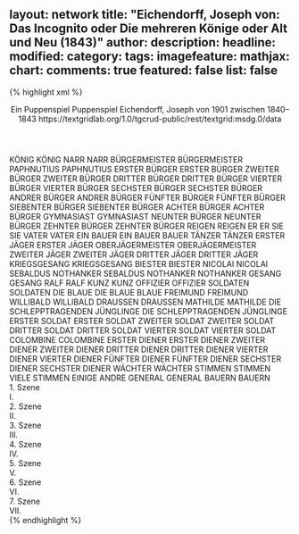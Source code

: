 layout: network
title: "Eichendorff, Joseph von: Das Incognito oder Die mehreren Könige oder Alt und Neu (1843)"
author:
description:
headline:
modified:
category:
tags:
imagefeature:
mathjax:
chart:
comments: true
featured: false
list: false
---
{% highlight xml %}
<?xml-model href="https://raw.githubusercontent.com/DLiNa/project/master/rules/lina.rnc"?><?xml-model href="https://raw.githubusercontent.com/DLiNa/project/master/rules/lina.sch"?>
<play xmlns="http://lina.digital">
  <header>
    <title>Das Incognito oder Die mehreren Könige oder Alt und Neu</title>
    <subtitle>Ein Puppenspiel</subtitle>
    <genretitle>Puppenspiel</genretitle>
    <author>Eichendorff, Joseph von</author>
    <date type="print" when="1901">1901</date>
    <date type="premiere"/>
    <date type="written" when="1843">zwischen 1840–1843</date>
    <source>https://textgridlab.org/1.0/tgcrud-public/rest/textgrid:msdg.0/data</source>
  </header>
  <personae>
    <character>
      <name>KÖNIG</name>
      <alias xml:id="könig">
        <name>KÖNIG</name>
      </alias>
    </character>
    <character>
      <name>NARR</name>
      <alias xml:id="narr">
        <name>NARR</name>
      </alias>
    </character>
    <character>
      <name>BÜRGERMEISTER</name>
      <alias xml:id="bürgermeister">
        <name>BÜRGERMEISTER</name>
      </alias>
    </character>
    <character>
      <name>PAPHNUTIUS</name>
      <alias xml:id="paphnutius">
        <name>PAPHNUTIUS</name>
      </alias>
    </character>
    <character>
      <name>ERSTER BÜRGER</name>
      <alias xml:id="erster_bürger">
        <name>ERSTER BÜRGER</name>
      </alias>
    </character>
    <character>
      <name>ZWEITER BÜRGER</name>
      <alias xml:id="zweiter_bürger">
        <name>ZWEITER BÜRGER</name>
      </alias>
    </character>
    <character>
      <name>DRITTER BÜRGER</name>
      <alias xml:id="dritter_bürger">
        <name>DRITTER BÜRGER</name>
      </alias>
    </character>
    <character>
      <name>VIERTER BÜRGER</name>
      <alias xml:id="vierter_bürger">
        <name>VIERTER BÜRGER</name>
      </alias>
    </character>
    <character>
      <name>SECHSTER BÜRGER</name>
      <alias xml:id="sechster_bürger">
        <name>SECHSTER BÜRGER</name>
      </alias>
    </character>
    <character>
      <name>ANDRER BÜRGER</name>
      <alias xml:id="andrer_bürger">
        <name>ANDRER BÜRGER</name>
      </alias>
    </character>
    <character>
      <name>FÜNFTER BÜRGER</name>
      <alias xml:id="fünfter_bürger">
        <name>FÜNFTER BÜRGER</name>
      </alias>
    </character>
    <character>
      <name>SIEBENTER BÜRGER</name>
      <alias xml:id="siebenter_bürger">
        <name>SIEBENTER BÜRGER</name>
      </alias>
    </character>
    <character>
      <name>ACHTER BÜRGER</name>
      <alias xml:id="achter_bürger">
        <name>ACHTER BÜRGER</name>
      </alias>
    </character>
    <character>
      <name>GYMNASIAST</name>
      <alias xml:id="gymnasiast">
        <name>GYMNASIAST</name>
      </alias>
    </character>
    <character>
      <name>NEUNTER BÜRGER</name>
      <alias xml:id="neunter_bürger">
        <name>NEUNTER BÜRGER</name>
      </alias>
    </character>
    <character>
      <name>ZEHNTER BÜRGER</name>
      <alias xml:id="zehnter_bürger">
        <name>ZEHNTER BÜRGER</name>
      </alias>
    </character>
    <character>
      <name>REIGEN</name>
      <alias xml:id="reigen">
        <name>REIGEN</name>
      </alias>
    </character>
    <character>
      <name>ER</name>
      <alias xml:id="er">
        <name>ER</name>
      </alias>
    </character>
    <character>
      <name>SIE</name>
      <alias xml:id="sie">
        <name>SIE</name>
      </alias>
    </character>
    <character>
      <name>VATER</name>
      <alias xml:id="vater">
        <name>VATER</name>
      </alias>
    </character>
    <character>
      <name>EIN BAUER</name>
      <alias xml:id="ein_bauer">
        <name>EIN BAUER</name>
      </alias>
      <alias xml:id="bauer">
        <name>BAUER</name>
      </alias>
    </character>
    <character>
      <name>TÄNZER</name>
      <alias xml:id="tänzer">
        <name>TÄNZER</name>
      </alias>
    </character>
    <character>
      <name>ERSTER JÄGER</name>
      <alias xml:id="erster_jäger">
        <name>ERSTER JÄGER</name>
      </alias>
    </character>
    <character>
      <name>OBERJÄGERMEISTER</name>
      <alias xml:id="oberjägermeister">
        <name>OBERJÄGERMEISTER</name>
      </alias>
    </character>
    <character>
      <name>ZWEITER JÄGER</name>
      <alias xml:id="zweiter_jäger">
        <name>ZWEITER JÄGER</name>
      </alias>
    </character>
    <character>
      <name>DRITTER JÄGER</name>
      <alias xml:id="dritter_jäger">
        <name>DRITTER JÄGER</name>
      </alias>
    </character>
    <character>
      <name>KRIEGSGESANG</name>
      <alias xml:id="kriegsgesang">
        <name>KRIEGSGESANG</name>
      </alias>
    </character>
    <character>
      <name>BIESTER</name>
      <alias xml:id="biester">
        <name>BIESTER</name>
      </alias>
    </character>
    <character>
      <name>NICOLAI</name>
      <alias xml:id="nicolai">
        <name>NICOLAI</name>
      </alias>
    </character>
    <character>
      <name>SEBALDUS NOTHANKER</name>
      <alias xml:id="sebaldus_nothanker">
        <name>SEBALDUS NOTHANKER</name>
      </alias>
      <alias xml:id="nothanker">
        <name>NOTHANKER</name>
      </alias>
    </character>
    <character>
      <name>GESANG</name>
      <alias xml:id="gesang">
        <name>GESANG</name>
      </alias>
    </character>
    <character>
      <name>RALF</name>
      <alias xml:id="ralf">
        <name>RALF</name>
      </alias>
    </character>
    <character>
      <name>KUNZ</name>
      <alias xml:id="kunz">
        <name>KUNZ</name>
      </alias>
    </character>
    <character>
      <name>OFFIZIER</name>
      <alias xml:id="offizier">
        <name>OFFIZIER</name>
      </alias>
    </character>
    <character>
      <name>SOLDATEN</name>
      <alias xml:id="soldaten">
        <name>SOLDATEN</name>
      </alias>
    </character>
    <character>
      <name>DIE BLAUE</name>
      <alias xml:id="die_blaue">
        <name>DIE BLAUE</name>
      </alias>
      <alias xml:id="blaue">
        <name>BLAUE</name>
      </alias>
    </character>
    <character>
      <name>FREIMUND</name>
      <alias xml:id="freimund">
        <name>FREIMUND</name>
      </alias>
    </character>
    <character>
      <name>WILLIBALD</name>
      <alias xml:id="willibald">
        <name>WILLIBALD</name>
      </alias>
    </character>
    <character>
      <name>DRAUSSEN</name>
      <alias xml:id="draussen">
        <name>DRAUSSEN</name>
      </alias>
    </character>
    <character>
      <name>MATHILDE</name>
      <alias xml:id="mathilde">
        <name>MATHILDE</name>
      </alias>
    </character>
    <character>
      <name>DIE SCHLEPPTRAGENDEN JÜNGLINGE</name>
      <alias xml:id="die_schlepptragenden_jünglinge">
        <name>DIE SCHLEPPTRAGENDEN JÜNGLINGE</name>
      </alias>
    </character>
    <character>
      <name>ERSTER SOLDAT</name>
      <alias xml:id="erster_soldat">
        <name>ERSTER SOLDAT</name>
      </alias>
    </character>
    <character>
      <name>ZWEITER SOLDAT</name>
      <alias xml:id="zweiter_soldat">
        <name>ZWEITER SOLDAT</name>
      </alias>
    </character>
    <character>
      <name>DRITTER SOLDAT</name>
      <alias xml:id="dritter_soldat">
        <name>DRITTER SOLDAT</name>
      </alias>
    </character>
    <character>
      <name>VIERTER SOLDAT</name>
      <alias xml:id="vierter_soldat">
        <name>VIERTER SOLDAT</name>
      </alias>
    </character>
    <character>
      <name>COLOMBINE</name>
      <alias xml:id="colombine">
        <name>COLOMBINE</name>
      </alias>
    </character>
    <character>
      <name>ERSTER DIENER</name>
      <alias xml:id="erster_diener">
        <name>ERSTER DIENER</name>
      </alias>
    </character>
    <character>
      <name>ZWEITER DIENER</name>
      <alias xml:id="zweiter_diener">
        <name>ZWEITER DIENER</name>
      </alias>
    </character>
    <character>
      <name>DRITTER DIENER</name>
      <alias xml:id="dritter_diener">
        <name>DRITTER DIENER</name>
      </alias>
    </character>
    <character>
      <name>VIERTER DIENER</name>
      <alias xml:id="vierter_diener">
        <name>VIERTER DIENER</name>
      </alias>
    </character>
    <character>
      <name>FÜNFTER DIENER</name>
      <alias xml:id="fünfter_diener">
        <name>FÜNFTER DIENER</name>
      </alias>
    </character>
    <character>
      <name>SECHSTER DIENER</name>
      <alias xml:id="sechster_diener">
        <name>SECHSTER DIENER</name>
      </alias>
    </character>
    <character>
      <name>WÄCHTER</name>
      <alias xml:id="wächter">
        <name>WÄCHTER</name>
      </alias>
    </character>
    <character>
      <name>STIMMEN</name>
      <alias xml:id="stimmen">
        <name>STIMMEN</name>
      </alias>
      <alias xml:id="viele_stimmen">
        <name>VIELE STIMMEN</name>
      </alias>
      <alias xml:id="einige">
        <name>EINIGE</name>
      </alias>      <alias xml:id="andre">
        <name>ANDRE</name>
      </alias>
    </character>
    <character>
      <name>GENERAL</name>
      <alias xml:id="general">
        <name>GENERAL</name>
      </alias>
    </character>
    <character>
      <name>BAUERN</name>
      <alias xml:id="bauern">
        <name>BAUERN</name>
      </alias>
    </character>
  </personae>
  <text>
    <div>
      <head>1. Szene</head>
      <div>
        <head>I.</head>
        <sp who="#könig">
          <amount n="4" unit="speech_acts"/>
          <amount n="179" unit="words"/>
          <amount n="27" unit="lines"/>
          <amount n="1045" unit="chars"/>
        </sp>
        <sp who="#narr">
          <amount n="4" unit="speech_acts"/>
          <amount n="110" unit="words"/>
          <amount n="16" unit="lines"/>
          <amount n="640" unit="chars"/>
        </sp>
      </div>
    </div>
    <div>
      <head>2. Szene</head>
      <div>
        <head>II.</head>
        <sp who="#bürgermeister">
          <amount n="4" unit="speech_acts"/>
          <amount n="81" unit="words"/>
          <amount n="11" unit="lines"/>
          <amount n="439" unit="chars"/>
        </sp>
        <sp who="#paphnutius">
          <amount n="4" unit="speech_acts"/>
          <amount n="96" unit="words"/>
          <amount n="14" unit="lines"/>
          <amount n="522" unit="chars"/>
        </sp>
        <sp who="#erster_bürger">
          <amount n="1" unit="speech_acts"/>
          <amount n="16" unit="words"/>
          <amount n="2" unit="lines"/>
          <amount n="74" unit="chars"/>
        </sp>
        <sp who="#zweiter_bürger">
          <amount n="1" unit="speech_acts"/>
          <amount n="9" unit="words"/>
          <amount n="1" unit="lines"/>
          <amount n="59" unit="chars"/>
        </sp>
        <sp who="#dritter_bürger">
          <amount n="2" unit="speech_acts"/>
          <amount n="10" unit="words"/>
          <amount n="2" unit="lines"/>
          <amount n="60" unit="chars"/>
        </sp>
        <sp who="#vierter_bürger">
          <amount n="2" unit="speech_acts"/>
          <amount n="14" unit="words"/>
          <amount n="2" unit="lines"/>
          <amount n="76" unit="chars"/>
        </sp>
        <sp who="#sechster_bürger">
          <amount n="2" unit="speech_acts"/>
          <amount n="14" unit="words"/>
          <amount n="2" unit="lines"/>
          <amount n="70" unit="chars"/>
        </sp>
        <sp who="#andrer_bürger">
          <amount n="1" unit="speech_acts"/>
          <amount n="6" unit="words"/>
          <amount n="1" unit="lines"/>
          <amount n="42" unit="chars"/>
        </sp>
        <sp who="#fünfter_bürger">
          <amount n="1" unit="speech_acts"/>
          <amount n="6" unit="words"/>
          <amount n="1" unit="lines"/>
          <amount n="33" unit="chars"/>
        </sp>
        <sp who="#siebenter_bürger">
          <amount n="1" unit="speech_acts"/>
          <amount n="8" unit="words"/>
          <amount n="1" unit="lines"/>
          <amount n="38" unit="chars"/>
        </sp>
        <sp who="#achter_bürger">
          <amount n="1" unit="speech_acts"/>
          <amount n="9" unit="words"/>
          <amount n="1" unit="lines"/>
          <amount n="44" unit="chars"/>
        </sp>
        <sp who="#gymnasiast">
          <amount n="6" unit="speech_acts"/>
          <amount n="32" unit="words"/>
          <amount n="6" unit="lines"/>
          <amount n="175" unit="chars"/>
        </sp>
        <sp who="#neunter_bürger">
          <amount n="1" unit="speech_acts"/>
          <amount n="5" unit="words"/>
          <amount n="1" unit="lines"/>
          <amount n="31" unit="chars"/>
        </sp>
        <sp who="#zehnter_bürger">
          <amount n="1" unit="speech_acts"/>
          <amount n="9" unit="words"/>
          <amount n="1" unit="lines"/>
          <amount n="42" unit="chars"/>
        </sp>
        <sp who="#narr">
          <amount n="6" unit="speech_acts"/>
          <amount n="95" unit="words"/>
          <amount n="14" unit="lines"/>
          <amount n="480" unit="chars"/>
        </sp>
      </div>
    </div>
    <div>
      <head>3. Szene</head>
      <div>
        <head>III.</head>
        <sp who="#reigen">
          <amount n="3" unit="speech_acts"/>
          <amount n="34" unit="words"/>
          <amount n="12" unit="lines"/>
          <amount n="185" unit="chars"/>
        </sp>
        <sp who="#könig">
          <amount n="17" unit="speech_acts"/>
          <amount n="198" unit="words"/>
          <amount n="28" unit="lines"/>
          <amount n="1036" unit="chars"/>
        </sp>
        <sp who="#er">
          <amount n="2" unit="speech_acts"/>
          <amount n="14" unit="words"/>
          <amount n="2" unit="lines"/>
          <amount n="81" unit="chars"/>
        </sp>
        <sp who="#sie">
          <amount n="5" unit="speech_acts"/>
          <amount n="40" unit="words"/>
          <amount n="6" unit="lines"/>
          <amount n="210" unit="chars"/>
        </sp>
        <sp who="#vater">
          <amount n="4" unit="speech_acts"/>
          <amount n="30" unit="words"/>
          <amount n="5" unit="lines"/>
          <amount n="181" unit="chars"/>
        </sp>
        <sp who="#ein_bauer">
          <amount n="2" unit="speech_acts"/>
          <amount n="16" unit="words"/>
          <amount n="2" unit="lines"/>
          <amount n="85" unit="chars"/>
        </sp>
        <sp who="#bauer">
          <amount n="3" unit="speech_acts"/>
          <amount n="48" unit="words"/>
          <amount n="8" unit="lines"/>
          <amount n="244" unit="chars"/>
        </sp>
        <sp who="#bauern #tänzer">
          <amount n="1" unit="speech_acts"/>
          <amount n="7" unit="words"/>
          <amount n="1" unit="lines"/>
          <amount n="39" unit="chars"/>
        </sp>
        <sp who="#erster_jäger">
          <amount n="2" unit="speech_acts"/>
          <amount n="30" unit="words"/>
          <amount n="4" unit="lines"/>
          <amount n="176" unit="chars"/>
        </sp>
        <sp who="#oberjägermeister">
          <amount n="3" unit="speech_acts"/>
          <amount n="52" unit="words"/>
          <amount n="8" unit="lines"/>
          <amount n="294" unit="chars"/>
        </sp>
        <sp who="#zweiter_jäger">
          <amount n="1" unit="speech_acts"/>
          <amount n="5" unit="words"/>
          <amount n="1" unit="lines"/>
          <amount n="32" unit="chars"/>
        </sp>
        <sp who="#dritter_jäger">
          <amount n="1" unit="speech_acts"/>
          <amount n="11" unit="words"/>
          <amount n="2" unit="lines"/>
          <amount n="60" unit="chars"/>
        </sp>
        <sp who="#erster_jäger #zweiter_jäger #dritter_jäger">
          <amount n="1" unit="speech_acts"/>
          <amount n="16" unit="words"/>
          <amount n="2" unit="lines"/>
          <amount n="88" unit="chars"/>
        </sp>
      </div>
    </div>
    <div>
      <head>4. Szene</head>
      <div>
        <head>IV.</head>
        <sp who="#kriegsgesang">
          <amount n="1" unit="speech_acts"/>
          <amount n="15" unit="words"/>
          <amount n="4" unit="lines"/>
          <amount n="96" unit="chars"/>
        </sp>
        <sp who="#biester">
          <amount n="5" unit="speech_acts"/>
          <amount n="79" unit="words"/>
          <amount n="12" unit="lines"/>
          <amount n="430" unit="chars"/>
        </sp>
        <sp who="#nicolai">
          <amount n="3" unit="speech_acts"/>
          <amount n="51" unit="words"/>
          <amount n="7" unit="lines"/>
          <amount n="265" unit="chars"/>
        </sp>
        <sp who="#sebaldus_nothanker">
          <amount n="1" unit="speech_acts"/>
          <amount n="3" unit="words"/>
          <amount n="1" unit="lines"/>
          <amount n="24" unit="chars"/>
        </sp>
        <sp who="#nothanker">
          <amount n="1" unit="speech_acts"/>
          <amount n="15" unit="words"/>
          <amount n="2" unit="lines"/>
          <amount n="93" unit="chars"/>
        </sp>
        <sp who="#gesang">
          <amount n="1" unit="speech_acts"/>
          <amount n="7" unit="words"/>
          <amount n="2" unit="lines"/>
          <amount n="42" unit="chars"/>
        </sp>
      </div>
    </div>
    <div>
      <head>5. Szene</head>
      <div>
        <head>V.</head>
        <sp who="#ralf">
          <amount n="25" unit="speech_acts"/>
          <amount n="371" unit="words"/>
          <amount n="54" unit="lines"/>
          <amount n="1978" unit="chars"/>
        </sp>
        <sp who="#kunz">
          <amount n="16" unit="speech_acts"/>
          <amount n="216" unit="words"/>
          <amount n="32" unit="lines"/>
          <amount n="1234" unit="chars"/>
        </sp>
        <sp who="#offizier">
          <amount n="3" unit="speech_acts"/>
          <amount n="77" unit="words"/>
          <amount n="10" unit="lines"/>
          <amount n="411" unit="chars"/>
        </sp>
        <sp who="#soldaten">
          <amount n="2" unit="speech_acts"/>
          <amount n="14" unit="words"/>
          <amount n="2" unit="lines"/>
          <amount n="83" unit="chars"/>
        </sp>
        <sp who="#nicolai">
          <amount n="15" unit="speech_acts"/>
          <amount n="154" unit="words"/>
          <amount n="22" unit="lines"/>
          <amount n="844" unit="chars"/>
        </sp>
        <sp who="#biester">
          <amount n="10" unit="speech_acts"/>
          <amount n="114" unit="words"/>
          <amount n="17" unit="lines"/>
          <amount n="644" unit="chars"/>
        </sp>
        <sp who="#die_blaue">
          <amount n="2" unit="speech_acts"/>
          <amount n="20" unit="words"/>
          <amount n="4" unit="lines"/>
          <amount n="121" unit="chars"/>
        </sp>
        <sp who="#blaue">
          <amount n="5" unit="speech_acts"/>
          <amount n="40" unit="words"/>
          <amount n="7" unit="lines"/>
          <amount n="186" unit="chars"/>
        </sp>
        <sp who="#freimund">
          <amount n="6" unit="speech_acts"/>
          <amount n="113" unit="words"/>
          <amount n="22" unit="lines"/>
          <amount n="623" unit="chars"/>
        </sp>
        <sp who="#willibald">
          <amount n="6" unit="speech_acts"/>
          <amount n="128" unit="words"/>
          <amount n="22" unit="lines"/>
          <amount n="696" unit="chars"/>
        </sp>
        <sp who="#ralf #kunz #offizier #soldaten #nicolai #biester #die_blaue #freimund #willibald #mathilde #die_schlepptragenden_jünglinge #viele_stimmen #könig #erster_soldat #zweiter_soldat #dritter_soldat #vierter_soldat">
          <amount n="3" unit="speech_acts"/>
          <amount n="55" unit="words"/>
          <amount n="8" unit="lines"/>
          <amount n="313" unit="chars"/>
        </sp>
        <sp who="#draussen">
          <amount n="2" unit="speech_acts"/>
          <amount n="2" unit="words"/>
          <amount n="2" unit="lines"/>
          <amount n="20" unit="chars"/>
        </sp>
        <sp who="#mathilde">
          <amount n="10" unit="speech_acts"/>
          <amount n="295" unit="words"/>
          <amount n="39" unit="lines"/>
          <amount n="1546" unit="chars"/>
        </sp>
        <sp who="#die_schlepptragenden_jünglinge">
          <amount n="1" unit="speech_acts"/>
          <amount n="17" unit="words"/>
          <amount n="2" unit="lines"/>
          <amount n="78" unit="chars"/>
        </sp>
        <sp who="#viele_stimmen">
          <amount n="1" unit="speech_acts"/>
          <amount n="41" unit="words"/>
          <amount n="5" unit="lines"/>
          <amount n="199" unit="chars"/>
        </sp>
        <sp who="#könig">
          <amount n="9" unit="speech_acts"/>
          <amount n="85" unit="words"/>
          <amount n="12" unit="lines"/>
          <amount n="474" unit="chars"/>
        </sp>
        <sp who="#erster_soldat">
          <amount n="2" unit="speech_acts"/>
          <amount n="10" unit="words"/>
          <amount n="2" unit="lines"/>
          <amount n="55" unit="chars"/>
        </sp>
        <sp who="#zweiter_soldat">
          <amount n="2" unit="speech_acts"/>
          <amount n="9" unit="words"/>
          <amount n="2" unit="lines"/>
          <amount n="58" unit="chars"/>
        </sp>
        <sp who="#dritter_soldat">
          <amount n="2" unit="speech_acts"/>
          <amount n="11" unit="words"/>
          <amount n="2" unit="lines"/>
          <amount n="62" unit="chars"/>
        </sp>
        <sp who="#vierter_soldat">
          <amount n="1" unit="speech_acts"/>
          <amount n="10" unit="words"/>
          <amount n="1" unit="lines"/>
          <amount n="47" unit="chars"/>
        </sp>
        <sp who="#gesang">
          <amount n="2" unit="speech_acts"/>
          <amount n="20" unit="words"/>
          <amount n="4" unit="lines"/>
          <amount n="102" unit="chars"/>
        </sp>
      </div>
    </div>
    <div>
      <head>6. Szene</head>
      <div>
        <head>VI.</head>
        <sp who="#paphnutius">
          <amount n="11" unit="speech_acts"/>
          <amount n="300" unit="words"/>
          <amount n="39" unit="lines"/>
          <amount n="1623" unit="chars"/>
        </sp>
        <sp who="#narr">
          <amount n="18" unit="speech_acts"/>
          <amount n="299" unit="words"/>
          <amount n="40" unit="lines"/>
          <amount n="1611" unit="chars"/>
        </sp>
        <sp who="#freimund">
          <amount n="7" unit="speech_acts"/>
          <amount n="143" unit="words"/>
          <amount n="19" unit="lines"/>
          <amount n="728" unit="chars"/>
        </sp>
        <sp who="#colombine">
          <amount n="2" unit="speech_acts"/>
          <amount n="78" unit="words"/>
          <amount n="14" unit="lines"/>
          <amount n="405" unit="chars"/>
        </sp>
      </div>
    </div>
    <div>
      <head>7. Szene</head>
      <div>
        <head>VII.</head>
        <sp who="#colombine">
          <amount n="10" unit="speech_acts"/>
          <amount n="298" unit="words"/>
          <amount n="39" unit="lines"/>
          <amount n="1610" unit="chars"/>
        </sp>
        <sp who="#paphnutius">
          <amount n="8" unit="speech_acts"/>
          <amount n="158" unit="words"/>
          <amount n="20" unit="lines"/>
          <amount n="798" unit="chars"/>
        </sp>
        <sp who="#narr">
          <amount n="8" unit="speech_acts"/>
          <amount n="235" unit="words"/>
          <amount n="39" unit="lines"/>
          <amount n="1260" unit="chars"/>
        </sp>
        <sp who="#erster_diener">
          <amount n="5" unit="speech_acts"/>
          <amount n="58" unit="words"/>
          <amount n="9" unit="lines"/>
          <amount n="329" unit="chars"/>
        </sp>
        <sp who="#zweiter_diener">
          <amount n="1" unit="speech_acts"/>
          <amount n="9" unit="words"/>
          <amount n="1" unit="lines"/>
          <amount n="46" unit="chars"/>
        </sp>
        <sp who="#dritter_diener">
          <amount n="1" unit="speech_acts"/>
          <amount n="5" unit="words"/>
          <amount n="1" unit="lines"/>
          <amount n="33" unit="chars"/>
        </sp>
        <sp who="#vierter_diener">
          <amount n="1" unit="speech_acts"/>
          <amount n="11" unit="words"/>
          <amount n="1" unit="lines"/>
          <amount n="54" unit="chars"/>
        </sp>
        <sp who="#fünfter_diener">
          <amount n="1" unit="speech_acts"/>
          <amount n="8" unit="words"/>
          <amount n="1" unit="lines"/>
          <amount n="48" unit="chars"/>
        </sp>
        <sp who="#sechster_diener">
          <amount n="1" unit="speech_acts"/>
          <amount n="9" unit="words"/>
          <amount n="1" unit="lines"/>
          <amount n="43" unit="chars"/>
        </sp>
        <sp who="#freimund">
          <amount n="7" unit="speech_acts"/>
          <amount n="49" unit="words"/>
          <amount n="7" unit="lines"/>
          <amount n="220" unit="chars"/>
        </sp>
        <sp who="#erster_diener">
          <amount n="1" unit="speech_acts"/>
          <amount n="8" unit="words"/>
          <amount n="1" unit="lines"/>
          <amount n="50" unit="chars"/>
        </sp>
        <sp who="#wächter">
          <amount n="3" unit="speech_acts"/>
          <amount n="29" unit="words"/>
          <amount n="5" unit="lines"/>
          <amount n="172" unit="chars"/>
        </sp>
        <sp who="#zweiter_diener">
          <amount n="2" unit="speech_acts"/>
          <amount n="17" unit="words"/>
          <amount n="3" unit="lines"/>
          <amount n="91" unit="chars"/>
        </sp>
        <sp who="#dritter_diener">
          <amount n="1" unit="speech_acts"/>
          <amount n="16" unit="words"/>
          <amount n="2" unit="lines"/>
          <amount n="85" unit="chars"/>
        </sp>
        <sp who="#einige">
          <amount n="1" unit="speech_acts"/>
          <amount n="3" unit="words"/>
          <amount n="1" unit="lines"/>
          <amount n="16" unit="chars"/>
        </sp>
        <sp who="#andre">
          <amount n="2" unit="speech_acts"/>
          <amount n="10" unit="words"/>
          <amount n="2" unit="lines"/>
          <amount n="61" unit="chars"/>
        </sp>
        <sp who="#stimmen">
          <amount n="1" unit="speech_acts"/>
          <amount n="6" unit="words"/>
          <amount n="1" unit="lines"/>
          <amount n="38" unit="chars"/>
        </sp>
        <sp who="#könig">
          <amount n="7" unit="speech_acts"/>
          <amount n="119" unit="words"/>
          <amount n="18" unit="lines"/>
          <amount n="655" unit="chars"/>
        </sp>
        <sp who="#ralf">
          <amount n="5" unit="speech_acts"/>
          <amount n="51" unit="words"/>
          <amount n="8" unit="lines"/>
          <amount n="265" unit="chars"/>
        </sp>
        <sp who="#general">
          <amount n="3" unit="speech_acts"/>
          <amount n="67" unit="words"/>
          <amount n="10" unit="lines"/>
          <amount n="409" unit="chars"/>
        </sp>
        <sp who="#colombine #paphnutius #narr #erster_diener #zweiter_diener #dritter_diener #vierter_diener #fünfter_diener #sechster_diener #freimund #wächter #einige #andre #stimmen #könig #ralf #general #kunz #willibald #mathilde #nicolai">
          <amount n="1" unit="speech_acts"/>
          <amount n="9" unit="words"/>
          <amount n="1" unit="lines"/>
          <amount n="47" unit="chars"/>
        </sp>
        <sp who="#kunz">
          <amount n="3" unit="speech_acts"/>
          <amount n="27" unit="words"/>
          <amount n="4" unit="lines"/>
          <amount n="140" unit="chars"/>
        </sp>
        <sp who="#willibald">
          <amount n="2" unit="speech_acts"/>
          <amount n="23" unit="words"/>
          <amount n="3" unit="lines"/>
          <amount n="116" unit="chars"/>
        </sp>
        <sp who="#mathilde">
          <amount n="3" unit="speech_acts"/>
          <amount n="38" unit="words"/>
          <amount n="6" unit="lines"/>
          <amount n="209" unit="chars"/>
        </sp>
        <sp who="#nicolai">
          <amount n="1" unit="speech_acts"/>
          <amount n="35" unit="words"/>
          <amount n="6" unit="lines"/>
          <amount n="217" unit="chars"/>
        </sp>
      </div>
    </div>
  </text>
</play>
{% endhighlight %}